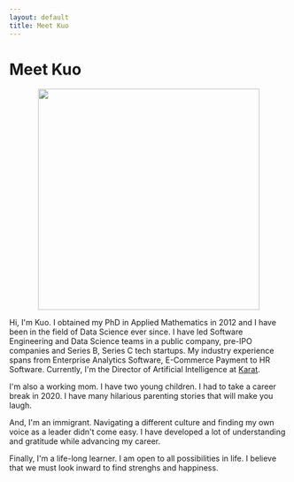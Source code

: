 ```yaml
---
layout: default
title: Meet Kuo
---
```


<div class="post">
	<h1 class="pageTitle">Meet Kuo</h1>
	<div align="center">
		<img src="{{ '/assets/img/kuo.jpg' }}" alt="" width="400">
	</div>
	<!-- <p class="intro">Data Science leader with .</p> -->
	<p>Hi, I'm Kuo. I obtained my PhD in Applied Mathematics in 2012 and I have been in the field of Data Science ever since. I have led Software Engineering and Data Science teams in a public company, pre-IPO companies and Series B, Series C tech startups. My industry experience spans from Enterprise Analytics Software, E-Commerce Payment to HR Software. Currently, I'm the Director of Artificial Intelligence at <a href="https://karat.com/">Karat</a>.</p>
	<p>I'm also a working mom. I have two young children. I had to take a career break in 2020. I have many hilarious parenting stories that will make you laugh.</p>
	<p>And, I'm an immigrant. Navigating a different culture and finding my own voice as a leader didn't come easy. I have developed a lot of understanding and gratitude while advancing my career. </p>
	<p>Finally, I'm a life-long learner. I am open to all possibilities in life. I believe that we must look inward to find strenghs and happiness.</p>
</div>
